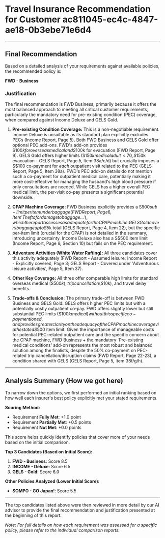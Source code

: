 # Travel Insurance Recommendation for Customer ac811045-ec4c-4847-ae18-0b3ebe71e6d4

---

## Final Recommendation
Based on a detailed analysis of your requirements against available policies, the recommended policy is:

**FWD - Business**

### Justification
The final recommendation is FWD Business, primarily because it offers the most balanced approach to meeting all critical customer requirements, particularly the mandatory need for pre-existing condition (PEC) coverage, when compared against Income Deluxe and GELS Gold.

1.  **Pre-existing Condition Coverage:** This is a non-negotiable requirement. Income Deluxe is unsuitable as its standard plan explicitly excludes PECs (Income Report, Page 5). Both FWD Business and GELS Gold offer optional PEC add-ons. FWD's add-on provides S$100k for overseas medical and S$100k for evacuation (FWD Report, Page 9). GELS Gold offers higher limits (S$150k medical adult <70, S$150k evacuation - GELS Report, Page 5, Item 38a/c/d) but crucially imposes a S$100 co-payment for *each* outpatient visit related to the PEC (GELS Report, Page 5, Item 38a). FWD's PEC add-on details do not mention such a co-payment for outpatient medical care, potentially making it more cost-effective for managing the husband's high blood pressure if only consultations are needed. While GELS has a higher overall PEC medical limit, the per-visit co-pay presents a significant potential downside.

2.  **CPAP Machine Coverage:** FWD Business explicitly provides a S$500 sub-limit per item under baggage (FWD Report, Page 6, Item 'Theft of or damage to baggage...'), which the report assesses as adequate for the CPAP machine. GELS Gold covers baggage up to S$5k total (GELS Report, Page 4, Item 22), but the specific per-item limit (crucial for the CPAP) is not detailed in the summary, introducing uncertainty. Income Deluxe also has a S$500 item limit (Income Report, Page 6, Section 10) but fails on the PEC requirement.

3.  **Adventure Activities (White Water Rafting):** All three candidates cover this activity adequately (FWD Report - Assumed leisure; Income Report - Explicitly covered, Page 3; GELS Report - Covered under 'Adventurous leisure activities', Page 5, Item 37).

4.  **Other Key Coverage:** All three offer comparable high limits for standard overseas medical (S$500k), trip cancellation (S$10k), and travel delay benefits.

5.  **Trade-offs & Conclusion:** The primary trade-off is between FWD Business and GELS Gold. GELS offers higher PEC limits but with a potentially costly outpatient co-pay. FWD offers slightly lower but still substantial PEC limits (S$100k medical) without this specific co-pay mentioned, and provides greater clarity on the adequacy of the CPAP machine coverage via the stated S$500 item limit. Given the importance of manageable costs for potential PEC-related outpatient care and the specific concern about the CPAP machine, FWD Business + the mandatory 'Pre-existing medical conditions' add-on represents the most robust and balanced solution among the finalists, despite the 50% co-payment on PEC-related trip cancellation/disruption claims (FWD Report, Page 22-23), a condition shared with GELS (GELS Report, Page 5, Item 38f/g/h).

---

## Analysis Summary (How we got here)
To narrow down the options, we first performed an initial ranking based on how well each insurer's best policy explicitly met your stated requirements.

**Scoring Method:**
- Requirement **Fully Met**: +1.0 point
- Requirement **Partially Met**: +0.5 points
- Requirement **Not Met**: +0.0 points

This score helps quickly identify policies that cover more of your needs based on the initial comparison.

**Top 3 Candidates (Based on Initial Score):**
1. **FWD - Business**: Score 8.5
2. **INCOME - Deluxe**: Score 6.5
3. **GELS - Gold**: Score 6.0

**Other Policies Analyzed (Lower Initial Score):**
- **SOMPO - GO Japan!**: Score 5.5

---

The top candidates listed above were then reviewed in more detail by our AI advisor to provide the final recommendation and justification presented at the beginning of this report.

*Note: For full details on how each requirement was assessed for a specific policy, please refer to the individual comparison reports.*